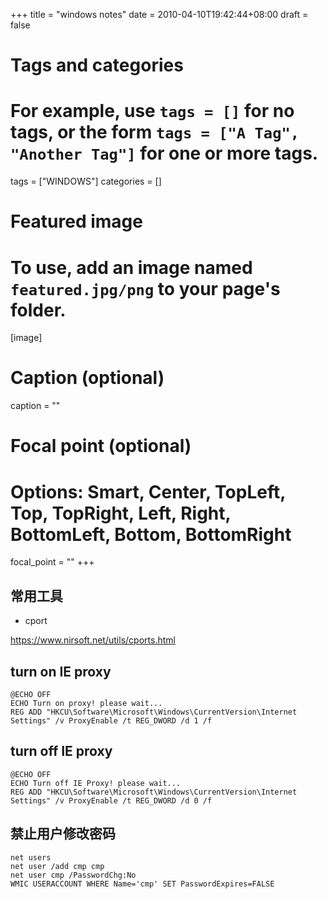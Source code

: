 +++
title = "windows notes"
date = 2010-04-10T19:42:44+08:00
draft = false

# Tags and categories
# For example, use `tags = []` for no tags, or the form `tags = ["A Tag", "Another Tag"]` for one or more tags.
tags = ["WINDOWS"]
categories = []

# Featured image
# To use, add an image named `featured.jpg/png` to your page's folder. 
[image]
  # Caption (optional)
  caption = ""

  # Focal point (optional)
  # Options: Smart, Center, TopLeft, Top, TopRight, Left, Right, BottomLeft, Bottom, BottomRight
  focal_point = ""
+++

## 常用工具

- cport

https://www.nirsoft.net/utils/cports.html




## turn on IE proxy
```
@ECHO OFF
ECHO Turn on proxy! please wait...
REG ADD "HKCU\Software\Microsoft\Windows\CurrentVersion\Internet Settings" /v ProxyEnable /t REG_DWORD /d 1 /f
```
## turn off IE proxy
```
@ECHO OFF
ECHO Turn off IE Proxy! please wait...
REG ADD "HKCU\Software\Microsoft\Windows\CurrentVersion\Internet Settings" /v ProxyEnable /t REG_DWORD /d 0 /f
```



## 禁止用户修改密码

```
net users
net user /add cmp cmp
net user cmp /PasswordChg:No
WMIC USERACCOUNT WHERE Name='cmp' SET PasswordExpires=FALSE
```